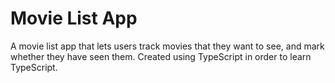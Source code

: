 # Movie List App

A movie list app that lets users track movies that they want to see, and mark whether they have seen them. Created using TypeScript in order to learn TypeScript.
